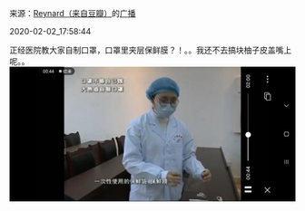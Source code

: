 来源：[Reynard（来自豆瓣）](https://www.douban.com/people/2367590/)的[广播](https://www.douban.com/people/2367590/status/2786806021/)


2020-02-02_17:58:44


正经医院教大家自制口罩，口罩里夹层保鲜膜？！。。我还不去搞块柚子皮盖嘴上呢。。
![](./pic/2020-02-02_17:58:44-Reynard的广播1.jpg)  

